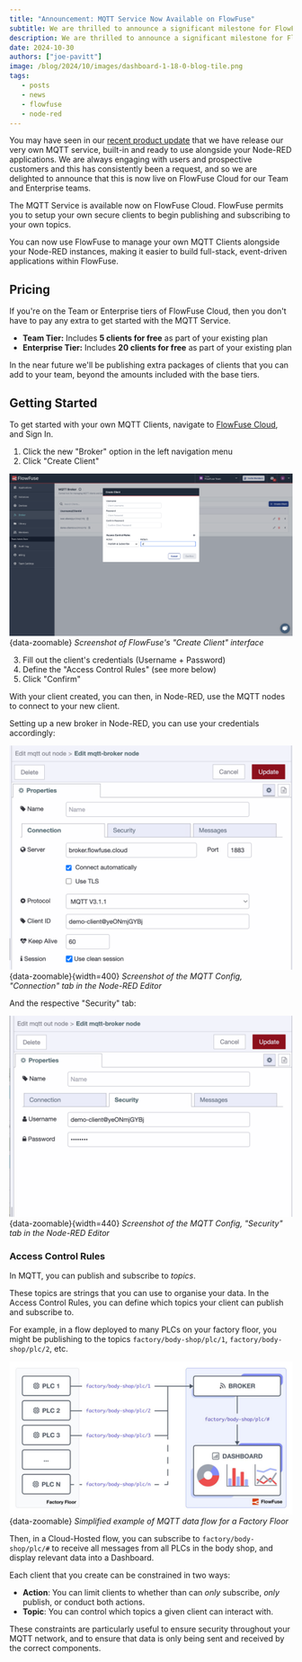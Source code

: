 ```yaml
---
title: "Announcement: MQTT Service Now Available on FlowFuse"
subtitle: We are thrilled to announce a significant milestone for FlowFuse, we now offer our very own MQTT service, built-in and ready to use with your node-RED applications.
description: We are thrilled to announce a significant milestone for FlowFuse, we now offer our very own MQTT service, built-in and ready to use with your node-RED applications.
date: 2024-10-30
authors: ["joe-pavitt"]
image: /blog/2024/10/images/dashboard-1-18-0-blog-tile.png
tags:
   - posts
   - news
   - flowfuse
   - node-red
---
```


You may have seen in our [recent product update](/blog/2024/10/flowfuse-release-2-10) that we have release our very own MQTT service, built-in and ready to use alongside your Node-RED applications. We are always engaging with users and prospective customers and this has consistently been a request, and so we are delighted to announce that this is now live on FlowFuse Cloud for our Team and Enterprise teams.

<!--more-->

The MQTT Service is available now on FlowFuse Cloud. FlowFuse permits you to setup your own secure clients to begin publishing and subscribing to your own topics.

You can now use FlowFuse to manage your own MQTT Clients alongside your Node-RED instances, making it easier to build full-stack, event-driven applications within FlowFuse.

## Pricing

If you're on the Team or Enterprise tiers of FlowFuse Cloud, then you don't have to pay any extra to get started with the MQTT Service. 

- **Team Tier:** Includes **5 clients for free** as part of your existing plan
- **Enterprise Tier:** Includes **20 clients for free** as part of your existing plan

In the near future we'll be publishing extra packages of clients that you can add to your team, beyond the amounts included with the base tiers.

## Getting Started

To get started with your own MQTT Clients, navigate to [FlowFuse Cloud](https://app.flowfuse.com), and Sign In.

1. Click the new "Broker" option in the left navigation menu
2. Click "Create Client"

![Screenshot of FlowFuse's "Create Client" interface](./images/mqtt-broker-add-client.png){data-zoomable}
_Screenshot of FlowFuse's "Create Client" interface_

3. Fill out the client's credentials (Username + Password)
4. Define the "Access Control Rules" (see more below)
5. Click "Confirm"

With your client created, you can then, in Node-RED, use the MQTT nodes to connect to your new client.

Setting up a new broker in Node-RED, you can use your credentials accordingly:

![Screenshot of the MQTT Config, "Connection" tab in the Node-RED Editor](./images/mqtt-broker-config.png){data-zoomable}{width=400}
_Screenshot of the MQTT Config, "Connection" tab in the Node-RED Editor_

And the respective "Security" tab:

![Screenshot of the MQTT Config, "Security" tab in the Node-RED Editor](./images/mqtt-broker-security.png){data-zoomable}{width=440}
_Screenshot of the MQTT Config, "Security" tab in the Node-RED Editor_

### Access Control Rules

In MQTT, you can publish and subscribe to _topics_. 

These topics are strings that you can use to organise your data. In the Access Control Rules, you can define which topics your client can publish and subscribe to.

For example, in a flow deployed to many PLCs on your factory floor, you might be publishing to the topics `factory/body-shop/plc/1`, `factory/body-shop/plc/2`, etc.

![Simplified example of MQTT data flow for a Factory Floor](./images/mqtt-factory-architecture.jpg){data-zoomable}
_Simplified example of MQTT data flow for a Factory Floor_

Then, in a Cloud-Hosted flow, you can subscribe to `factory/body-shop/plc/#` to receive all messages from all PLCs in the body shop, and display relevant data into a Dashboard.

Each client that you create can be constrained in two ways:

- **Action**: You can limit clients to whether than can _only_ subscribe, _only_ publish, or conduct both actions.
- **Topic**: You can control which topics a given client can interact with.

These constraints are particularly useful to ensure security throughout your MQTT network, and to ensure that data is only being sent and received by the correct components.